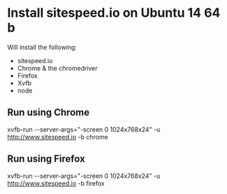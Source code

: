 # Install sitespeed.io on Ubuntu 14 64 b

Will install the following:
* sitespeed.io
* Chrome & the chromedriver
* Firefox
* Xvfb
* node

## Run using Chrome
xvfb-run --server-args="-screen 0 1024x768x24" -u http://www.sitespeed.io -b chrome

## Run using Firefox
xvfb-run --server-args="-screen 0 1024x768x24" -u http://www.sitespeed.io -b firefox

